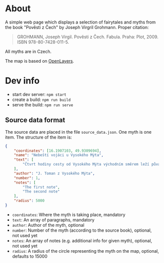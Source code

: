 # About

A simple web page which displays a selection of fairytales and myths from the book "Pověsti z Čech" by Joseph Virgril Grohmann. Proper citation:

> GROHMANN, Joseph Virgil. Pověsti z Čech. Fabula. Praha: Plot, 2009. ISBN 978-80-7428-011-5.

All myths are in Czech.

The map is based on [OpenLayers](https://openlayers.org).

# Dev info

- start dev server: `npm start`
- create a build: `npm run build`
- serve the build: `npm run serve`

## Source data format

The source data are placed in the file `source_data.json`. One myth is one item. The structure of the item is:

```json
{
    "coordinates": [16.1907103, 49.9309694],
    "name": "Nebeští vojáci u Vysokého Mýta",
    "text": [
        "Čtvrt hodiny cesty od Vysokého Mýta východním směrem leží půvabný lesík Dráby. Uprostřed je údolí, kde se prý o štědrovečerní půlnoci zjevují „nebeští vojáci“. Jsou to ohnivé postavy, které tančí za pronikavých zvuků trubek a po několika minutách zmizí."
    ],
    "author": "J. Toman z Vysokého Mýta",
    "number": 1,
    "notes": [
        "The first note",
        "The second note"
    ],
    "radius": 5000
}
```

- `coordinates`: Where the myth is taking place, mandatory
- `text`: An array of paragraphs, mandatory
- `author`: Author of the myth, optional
- `number`: Number of the myth (according to the source book), optional, not used yet
- `notes`: An array of notes (e.g. additional info for given myth), optional, not used yet
- `radius`: A radius of the circle representing the myth on the map, optional, defaults to 15000

